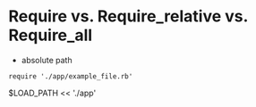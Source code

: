 # Require vs. Require_relative vs. Require_all


- absolute path

```
require './app/example_file.rb'
```




$LOAD_PATH << './app'